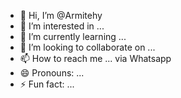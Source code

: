 - 👋 Hi, I’m @Armitehy
- 👀 I’m interested in ...
- 🌱 I’m currently learning ...
- 💞️ I’m looking to collaborate on ...
- 📫 How to reach me ... via Whatsapp
- 😄 Pronouns: ...
- ⚡ Fun fact: ...

<!---
Armitehy/Armitehy is a ✨ special ✨ repository because its `README.md` (this file) appears on your GitHub profile.
You can click the Preview link to take a look at your changes.
--->
